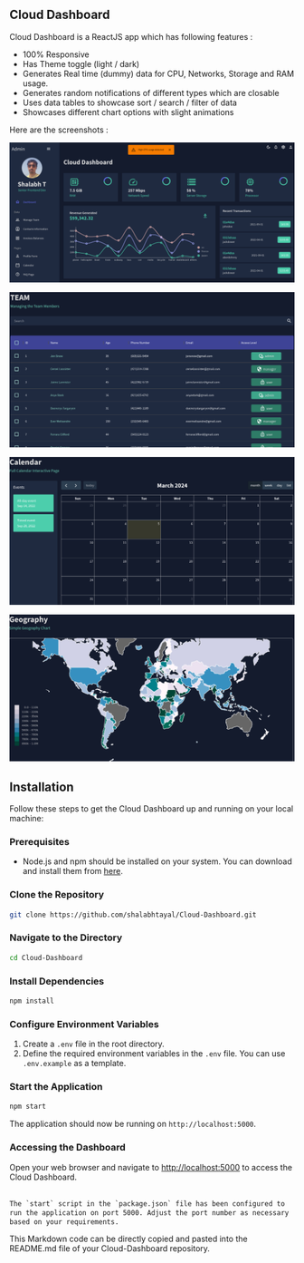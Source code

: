 ## Cloud Dashboard

Cloud Dashboard is a ReactJS app which has following features : 
 -  100% Responsive
 -  Has Theme toggle (light / dark)
 -  Generates Real time (dummy) data for CPU, Networks, Storage and RAM usage.
 -  Generates random notifications of different types which are closable
 -  Uses data tables to showcase sort / search / filter of data
 -  Showcases different chart options with slight animations

Here are the screenshots : 

![dashboard](https://github.com/shalabhtayal/Cloud-Dashboard/blob/main/screenshots/dashboard.png?raw=true)

![team](https://github.com/shalabhtayal/Cloud-Dashboard/blob/main/screenshots/team.png?raw=true)

![calender](https://github.com/shalabhtayal/Cloud-Dashboard/blob/main/screenshots/calender.png?raw=true)

![geography-chart](https://github.com/shalabhtayal/Cloud-Dashboard/blob/main/screenshots/geography_chart.png?raw=true)



## Installation

Follow these steps to get the Cloud Dashboard up and running on your local machine:

### Prerequisites

- Node.js and npm should be installed on your system. You can download and install them from [here](https://nodejs.org/).

### Clone the Repository

```bash
git clone https://github.com/shalabhtayal/Cloud-Dashboard.git
```

### Navigate to the Directory

```bash
cd Cloud-Dashboard
```

### Install Dependencies

```bash
npm install
```

### Configure Environment Variables

1. Create a `.env` file in the root directory.
2. Define the required environment variables in the `.env` file. You can use `.env.example` as a template.

### Start the Application

```bash
npm start
```

The application should now be running on `http://localhost:5000`.

### Accessing the Dashboard

Open your web browser and navigate to [http://localhost:5000](http://localhost:5000) to access the Cloud Dashboard.
```

The `start` script in the `package.json` file has been configured to run the application on port 5000. Adjust the port number as necessary based on your requirements.
```

This Markdown code can be directly copied and pasted into the README.md file of your Cloud-Dashboard repository.
